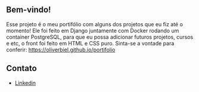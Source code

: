 ## Bem-vindo!
Esse projeto é o meu portifólio com alguns dos projetos que eu fiz até o momento!
Ele foi feito em Django juntamente com Docker rodando um container PostgreSQL, para que eu possa adicionar futuros projetos, cursos e etc, o front foi feito em HTML e CSS puro.
Sinta-se a vontade para conferir: https://oliverbiel.github.io/portifolio


## Contato
- [Linkedin](https://www.linkedin.com/in/gabriel-oliveira-4bb406190)
